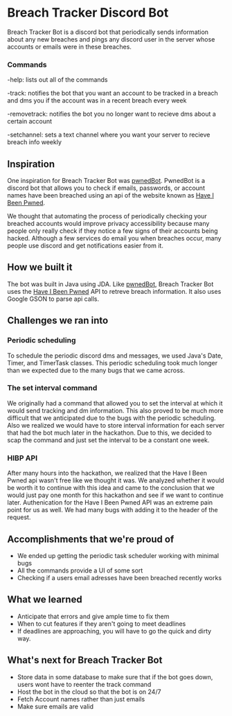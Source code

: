 # Breach Tracker Discord Bot


Breach Tracker Bot is a discord bot that periodically sends information about any new breaches and pings any discord user in the server whose accounts or emails were in these breaches. 

### Commands

-help: lists out all of the commands

-track: notifies the bot that you want an account to be tracked in a breach and dms you if the account was in a recent breach every week

-removetrack: notifies the bot you no longer want to recieve dms about a certain account

-setchannel: sets a text channel where you want your server to recieve breach info weekly


## Inspiration

One inspiration for Breach Tracker Bot was [pwnedBot](https://github.com/plasticuproject/pwnedBot). PwnedBot is a discord bot that allows you to check if emails, passwords, or account names have been breached using an api of the website known as [Have I Been Pwned](https://haveibeenpwned.com/).

We thought that automating the process of periodically checking your breached accounts would improve privacy accessibility because many people only really check if they notice a few signs of their accounts being hacked. Although a few services do email you when breaches occur, many people use discord and get notifications easier from it. 


## How we built it

The bot was built in Java using JDA. Like [pwnedBot](https://github.com/plasticuproject/pwnedBot), Breach Tracker Bot uses the [Have I Been Pwned](https://haveibeenpwned.com/) API to retreve breach information. It also uses Google GSON to parse api calls.

## Challenges we ran into

### Periodic scheduling

To schedule the periodic discord dms and messages, we used Java's Date, Timer, and TimerTask classes. This periodic scheduling took much longer than we expected due to the many bugs that we came across. 

### The set interval command

We originally had a command that allowed you to set the interval at which it would send tracking and dm information. This also proved to be much more difficult that we anticipated due to the bugs with the periodic scheduling. Also we realized we would have to store interval information for each server that had the bot much later in the hackathon. Due to this, we decided to scap the command and just set the interval to be a constant one week.

### HIBP API 

After many hours into the hackathon, we realized that the Have I Been Pwned api wasn't free like we thought it was. We analyzed whether it would be worth it to continue with this idea and came to the conclusion that we would just pay one month for this hackathon and see if we want to continue later. Authenication for the Have I Been Pwned API was an extreme pain point for us as well. We had many bugs with adding it to the header of the request.

## Accomplishments that we're proud of

- We ended up getting the periodic task scheduler working with minimal bugs
- All the commands provide a UI of some sort
- Checking if a users email adresses have been breached recently works 


## What we learned
- Anticipate that errors and give ample time to fix them
- When to cut features if they aren't going to meet deadlines
- If deadlines are approaching, you will have to go the quick and dirty way.

## What's next for Breach Tracker Bot
- Store data in some database to make sure that if the bot goes down, users wont have to reenter the track command
- Host the bot in the cloud so that the bot is on 24/7
- Fetch Account names rather than just emails
- Make sure emails are valid 
